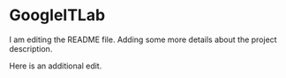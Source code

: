 # GoogleITLab

I am editing the README file. Adding some more details about the project description.

Here is an additional edit.
